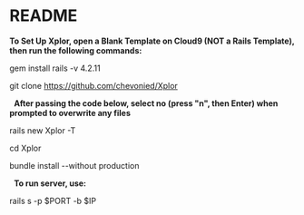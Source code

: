 # README

**To Set Up Xplor, open a Blank Template on Cloud9 (NOT a Rails Template), then run the following commands:**

gem install rails -v 4.2.11

git clone https://github.com/chevonied/Xplor

&nbsp;
**After passing the code below, select no (press "n", then Enter) when prompted to overwrite any files**

rails new Xplor -T

cd Xplor

bundle install --without production

&nbsp;
**To run server, use:**

rails s -p $PORT -b $IP
